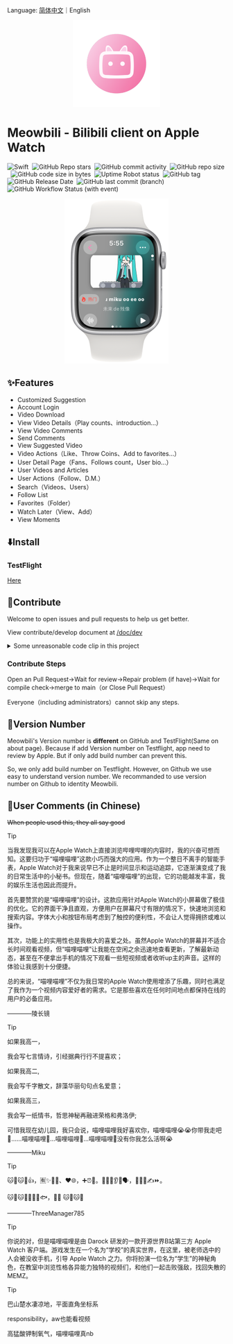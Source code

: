 Language: <a href="./README.md">简体中文</a>｜English
<p align="center">
    <img src="./Artwork/rm-ico.png" width="200" height="200">
</p>

# Meowbili - Bilibili client on Apple Watch

![Swift](https://img.shields.io/badge/Swift-5.9-orange.svg)&nbsp;
![GitHub Repo stars](https://img.shields.io/github/stars/Darock-Studio/Darock-Bili?style=flat)&nbsp;
![GitHub commit activity](https://img.shields.io/github/commit-activity/m/Darock-Studio/Darock-Bili)&nbsp;
![GitHub repo size](https://img.shields.io/github/repo-size/Darock-Studio/Darock-Bili)&nbsp;
![GitHub code size in bytes](https://img.shields.io/github/languages/code-size/Darock-Studio/Darock-Bili)&nbsp;
![Uptime Robot status](https://img.shields.io/uptimerobot/status/m794152937-528042e5aee699af3224e7a6?label=Darock%20Main%20API%20Status)&nbsp;
![GitHub tag](https://img.shields.io/github/v/tag/Darock-Studio/Darock-Bili?label=Latest%20Tag)&nbsp;
![GitHub Release Date](https://img.shields.io/github/release-date-pre/Darock-Studio/Darock-Bili?label=Latest%20Release%20Date)&nbsp;
![GitHub last commit (branch)](https://img.shields.io/github/last-commit/Darock-Studio/Darock-Bili/main?label=Main%20Branch%20Last%20Commit)&nbsp;
![GitHub Workflow Status (with event)](https://img.shields.io/github/actions/workflow/status/Darock-Studio/Darock-Bili/ios.yml)

<p align="center">
    <img src="./Artwork/eg-vd.png" width="240" height="380">
</p>

## ✨Features
- Customized Suggestion
- Account Login
- Video Download
- View Video Details（Play counts、introduction...）
- View Video Comments
- Send Comments
- View Suggested Video
- Video Actions（Like、Throw Coins、Add to favorites...）
- User Detail Page（Fans、Follows count，User bio...）
- User Videos and Articles
- User Actions（Follow、D.M.）
- Search（Videos、Users）
- Follow List
- Favorites（Folder）
- Watch Later（View、Add）
- View Moments

## ⬇️Install
### TestFlight
[Here](https://testflight.apple.com/join/TbuBT6ig)

## 🙌Contribute
Welcome to open issues and pull requests to help us get better.

View contribute/develop document at [/doc/dev](/doc/dev) 

<details><summary>Some unreasonable code clip in this project</summary>

```swift
// UserDynamic/UserDynamicMainView.swift :322
                    dynamics.append([
                        "WithText": item.1["modules"]["module_dynamic"]["desc"]["text"].string ?? "",
                        "Type": BiliDynamicType(rawValue: item.1["type"].string ?? "DYNAMIC_TYPE_WORD") ?? .text,
                        "Draws": { () -> [[String: String]]? in
                            if BiliDynamicType(rawValue: item.1["type"].string ?? "DYNAMIC_TYPE_WORD") == .draw {
                                var dTmp = [[String: String]]()
                                for draw in item.1["modules"]["module_dynamic"]["major"]["draw"]["items"] {
                                    isDynamicImagePresented[itemForCount].append(false)
                                    dTmp.append(["Src": draw.1["src"].string ?? ""])
                                }
                                return dTmp
                            } else {
                                return nil
                            }
                        }(),
                        "Archive": { () -> [String: String]? in
                            if BiliDynamicType(rawValue: item.1["type"].string ?? "DYNAMIC_TYPE_WORD") == .video {
                                let archive = item.1["modules"]["module_dynamic"]["major"]["archive"]
                                return ["Pic": archive["cover"].string ?? "", "Title": archive["title"].string ?? "", "BV": archive["bvid"].string ?? "", "UP": item.1["modules"]["module_author"]["name"].string ?? "", "View": archive["stat"]["play"].string ?? "-1", "Danmaku": archive["stat"]["danmaku"].string ?? "-1"]
                            } else {
                                return nil
                            }
                        }(),
                        "Live": { () -> [String: String]? in
                            if BiliDynamicType(rawValue: item.1["type"].string ?? "DYNAMIC_TYPE_WORD") == .live {
                                do {
                                    let liveContentJson = try JSON(data: (item.1["modules"]["module_dynamic"]["major"]["live_rcmd"]["content"].string ?? "").data(using: .utf8) ?? Data())
                                    debugPrint(liveContentJson)
                                    return ["Cover": liveContentJson["live_play_info"]["cover"].string ?? "", "Title": liveContentJson["live_play_info"]["title"].string ?? "", "ID": String(liveContentJson["live_play_info"]["room_id"].int ?? 0), "Type": liveContentJson["live_play_info"]["area_name"].string ?? "", "ViewStr": liveContentJson["live_play_info"]["watched_show"]["text_large"].string ?? "-1"]
                                } catch {
                                    return nil
                                }
                            } else {
                                return nil
                            }
                        }(),
                        "Forward": { () -> [String: Any?]? in
                            if BiliDynamicType(rawValue: item.1["type"].string ?? "DYNAMIC_TYPE_WORD") == .forward {
                                let origData = item.1["orig"]
                                return [
                                    "WithText": origData["modules"]["module_dynamic"]["desc"]["text"].string ?? "",
                                    "Type": BiliDynamicType(rawValue: origData["type"].string ?? "DYNAMIC_TYPE_WORD") ?? .text,
                                    "Draws": { () -> [[String: String]]? in
                                        if BiliDynamicType(rawValue: origData["type"].string ?? "DYNAMIC_TYPE_WORD") == .draw {
                                            var dTmp = [[String: String]]()
                                            for draw in origData["modules"]["module_dynamic"]["major"]["draw"]["items"] {
                                                isDynamicImagePresented[itemForCount].append(false)
                                                dTmp.append(["Src": draw.1["src"].string ?? ""])
                                            }
                                            return dTmp
                                        } else {
                                            return nil
                                        }
                                    }(),
                                    "Archive": { () -> [String: String]? in
                                        if BiliDynamicType(rawValue: origData["type"].string ?? "DYNAMIC_TYPE_WORD") == .video {
                                            let archive = origData["modules"]["module_dynamic"]["major"]["archive"]
                                            return ["Pic": archive["cover"].string ?? "", "Title": archive["title"].string ?? "", "BV": archive["bvid"].string ?? "", "UP": origData["modules"]["module_author"]["name"].string ?? "", "View": archive["stat"]["play"].string ?? "-1", "Danmaku": archive["stat"]["danmaku"].string ?? "-1"]
                                        } else {
                                            return nil
                                        }
                                    }(),
                                    "Live": { () -> [String: String]? in
                                        if BiliDynamicType(rawValue: origData["type"].string ?? "DYNAMIC_TYPE_WORD") == .live {
                                            do {
                                                let liveContentJson = try JSON(data: (origData["modules"]["module_dynamic"]["major"]["live_rcmd"]["content"].string ?? "").data(using: .utf8) ?? Data())
                                                debugPrint(liveContentJson)
                                                return ["Cover": liveContentJson["live_play_info"]["cover"].string ?? "", "Title": liveContentJson["live_play_info"]["title"].string ?? "", "ID": String(liveContentJson["live_play_info"]["room_id"].int ?? 0), "Type": liveContentJson["live_play_info"]["area_name"].string ?? "", "ViewStr": liveContentJson["live_play_info"]["watched_show"]["text_large"].string ?? "-1"]
                                            } catch {
                                                return nil
                                            }
                                        } else {
                                            return nil
                                        }
                                    }(),
                                    "SenderPic": origData["modules"]["module_author"]["face"].string ?? "",
                                    "SenderName": origData["modules"]["module_author"]["name"].string ?? "",
                                    "SenderID": String(origData["modules"]["module_author"]["mid"].int ?? 0),
                                    "SendTimeStr": origData["modules"]["module_author"]["pub_time"].string ?? "0000/00/00",
                                    "SharedCount": String(origData["modules"]["module_stat"]["forward"]["count"].int ?? -1),
                                    "LikedCount": String(origData["modules"]["module_stat"]["like"]["count"].int ?? -1),
                                    "IsLiked": origData["modules"]["module_stat"]["like"]["status"].bool ?? false,
                                    "CommentCount": String(origData["modules"]["module_stat"]["comment"]["count"].int ?? -1),
                                    "DynamicID": origData["id_str"].string ?? ""
                                ]
                            } else {
                                return nil
                            }
                        }(),
                        "SenderPic": item.1["modules"]["module_author"]["face"].string ?? "",
                        "SenderName": item.1["modules"]["module_author"]["name"].string ?? "",
                        "SenderID": String(item.1["modules"]["module_author"]["mid"].int ?? 0),
                        "SendTimeStr": item.1["modules"]["module_author"]["pub_time"].string ?? "0000/00/00",
                        "SharedCount": String(item.1["modules"]["module_stat"]["forward"]["count"].int ?? -1),
                        "LikedCount": String(item.1["modules"]["module_stat"]["like"]["count"].int ?? -1),
                        "IsLiked": item.1["modules"]["module_stat"]["like"]["status"].bool ?? false,
                        "CommentCount": String(item.1["modules"]["module_stat"]["comment"]["count"].int ?? -1),
                        "DynamicID": item.1["id_str"].string ?? ""
                    ])
```

</details>

### Contribute Steps
Open an Pull Request->Wait for review->Repair problem (if have)->Wait for compile check->merge to main（or Close Pull Request）

Everyone（including administrators）cannot skip any steps.

## 📝Version Number
Meowbili's Version number is **different** on GitHub and TestFlight(Same on about page). Because if add Version number on Testflight, app need to review by Apple. But if only add build number can prevent this.

So, we only add build number on Testflight. However, on Github we use easy to understand version number. We recommanded to use version number on Github to identity Meowbili.

## 💬User Comments (in Chinese)
~~When people used this, they all say good~~

> [!TIP]
> 当我发现我可以在Apple Watch上直接浏览哔哩哔哩的内容时，我的兴奋可想而知。这要归功于“喵哩喵哩”这款小巧而强大的应用。作为一个整日不离手的智能手表，Apple Watch对于我来说早已不止是时间显示和运动追踪，它逐渐演变成了我的日常生活中的小秘书。但现在，随着“喵哩喵哩”的出现，它的功能越发丰富，我的娱乐生活也因此而提升。
> 
> 首先要赞赏的是“喵哩喵哩”的设计。这款应用针对Apple Watch的小屏幕做了极佳的优化。它的界面干净且直观，方便用户在屏幕尺寸有限的情况下，快速地浏览和搜索内容。字体大小和按钮布局考虑到了触控的便利性，不会让人觉得拥挤或难以操作。
> 
> 其次，功能上的实用性也是我极大的喜爱之处。虽然Apple Watch的屏幕并不适合长时间观看视频，但“喵哩喵哩”让我能在空闲之余迅速地查看更新，了解最新动态，甚至在不便拿出手机的情况下观看一些短视频或者收听up主的声音。这样的体验让我感到十分便捷。
> 
> 总的来说，“喵哩喵哩”不仅为我日常的Apple Watch使用增添了乐趣，同时也满足了我作为一个视频内容爱好者的需求。它是那些喜欢在任何时间地点都保持在线的用户的必备应用。
> 
> ————陵长镜

> [!TIP]
> 如果我高一，
> 
> 我会写七言情诗，引经据典行行不提喜欢；
> 
> 如果我高二,
> 
> 我会写千字散文，辞藻华丽句句点名爱意；
> 
> 如果我高三，
> 
> 我会写一纸情书，哲思神秘再融进荣格和弗洛伊;
> 
> 可惜我现在幼儿园，我只会说，喵哩喵哩我好喜欢你，喵哩喵哩😭😭你带我走吧🚗……喵哩喵哩🏃…喵哩喵哩🏃…喵哩喵哩🧎没有你我怎么活啊😭
> 
> ————Miku

> [!TIP]
> 🐱🍐🐱🍐👍，🈶✨🧑‍🎨、❤️🌐，➕⏰🔄。🧑‍💻🤝👂👥🗣️，🙅⛓️‍💥✍️⏩。
> 
> 🐱🍐🐱🍐🤝🙋👋🐟，🙋💗 🐱🍐🐱🍐
>
> ————ThreeManager785

> [!TIP]
> 你说的对，但是喵哩喵哩是由 Darock 研发的一款开源世界B站第三方 Apple Watch 客户端。游戏发生在一个名为“学校”的真实世界，在这里，被老师选中的人会被没收手机，引导 Apple Watch 之力。你将扮演一位名为“学生”的神秘角色，在教室中浏览性格各异能力独特的视频们，和他们一起击败强敌，找回失散的MEMZ。

> [!TIP]
> 巴山楚水凄凉地，平面直角坐标系
> 
> responsibility，aw也能看视频
> 
> 高猛酸钾制氧气，喵哩喵哩真nb
